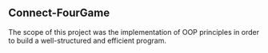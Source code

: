 ## Connect-FourGame
The scope of this project was the implementation of OOP principles in order to build a well-structured and efficient program.
